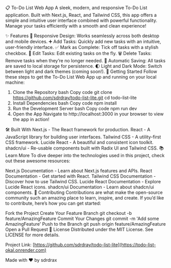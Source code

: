 📋 To-Do List Web App
A sleek, modern, and responsive To-Do List application. Built with Next.js, React, and Tailwind CSS, this app offers a simple and intuitive user interface combined with powerful functionality. Manage your tasks efficiently with a smooth and clean experience!


✨ Features
📱 Responsive Design: Works seamlessly across both desktop and mobile devices.
➕ Add Tasks: Quickly add new tasks with an intuitive, user-friendly interface.
✅ Mark as Complete: Tick off tasks with a stylish checkbox.
📝 Edit Tasks: Edit existing tasks on the fly.
🗑️ Delete Tasks: Remove tasks when they’re no longer needed.
💾 Automatic Saving: All tasks are saved to local storage for persistence.
🌓 Light and Dark Mode: Switch between light and dark themes (coming soon!).
🚀 Getting Started
Follow these steps to get the To-Do List Web App up and running on your local machine:

1. Clone the Repository
bash
Copy code
git clone https://github.com/sdrdray/todo-list-lite.git
cd todo-list-lite
2. Install Dependencies
bash
Copy code
npm install
3. Run the Development Server
bash
Copy code
npm run dev
4. Open the App
Navigate to http://localhost:3000 in your browser to view the app in action!

🛠️ Built With
Next.js - The React framework for production.
React - A JavaScript library for building user interfaces.
Tailwind CSS - A utility-first CSS framework.
Lucide React - A beautiful and consistent icon toolkit.
shadcn/ui - Re-usable components built with Radix UI and Tailwind CSS.
📚 Learn More
To dive deeper into the technologies used in this project, check out these awesome resources:

Next.js Documentation - Learn about Next.js features and APIs.
React Documentation - Get started with React.
Tailwind CSS Documentation - Discover how to use Tailwind CSS.
Lucide React Documentation - Explore Lucide React icons.
shadcn/ui Documentation - Learn about shadcn/ui components.
🤝 Contributing
Contributions are what make the open-source community such an amazing place to learn, inspire, and create. If you’d like to contribute, here’s how you can get started:

Fork the Project
Create Your Feature Branch
git checkout -b feature/AmazingFeature
Commit Your Changes
git commit -m 'Add some AmazingFeature'
Push to the Branch
git push origin feature/AmazingFeature
Open a Pull Request
📄 License
Distributed under the MIT License. See LICENSE for more details.

Project Link: [https://github.com/sdrdray/todo-list-lite](https://todo-list-okal.onrender.com)

Made with ❤️ by sdrdrax
